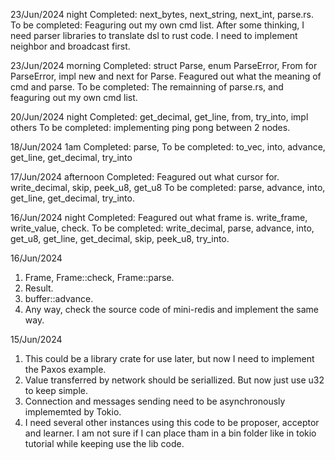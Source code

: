 23/Jun/2024 night
Completed:
    next_bytes, next_string, next_int, parse.rs.
To be completed:
  Feaguring out my own cmd list.
  After some thinking, I need parser libraries to translate dsl to rust
  code.
  I need to implement neighbor and broadcast first.

23/Jun/2024 morning
Completed:
    struct Parse, enum ParseError, From<String> for ParseError, impl new and next for Parse.
    Feagured out what the meaning of cmd and parse.
To be completed:
    The remainning of parse.rs, and feaguring out my own cmd list.

20/Jun/2024 night
Completed:
    get_decimal, get_line, from, try_into, impl others
To be completed:
    implementing ping pong between 2 nodes.

18/Jun/2024 1am
Completed:
    parse,
To be completed:
    to_vec, into, advance, get_line, get_decimal, try_into

17/Jun/2024 afternoon
Completed:
    Feagured out what cursor for.
    write_decimal, skip, peek_u8, get_u8
To be completed:
    parse, advance, into, get_line, get_decimal, try_into.

16/Jun/2024 night
Completed:
    Feagured out what frame is.
    write_frame, write_value, check.
To be completed:
    write_decimal, parse, advance, into, get_u8, get_line, get_decimal, skip, peek_u8, try_into.

16/Jun/2024
1. Frame, Frame::check, Frame::parse.
2. Result.
3. buffer::advance.
4. Any way, check the source code of mini-redis and implement the same way.

15/Jun/2024
1. This could be a library crate for use later, but now I need to implement the Paxos example.
2. Value transferred by network should be seriallized. But now just use u32 to keep simple.
3. Connection and messages sending need to be asynchronously implememted by Tokio.
4. I need several other instances using this code to be proposer, acceptor and learner. I am not sure if I can place tham in a bin folder like in tokio tutorial while keeping use the lib code.
